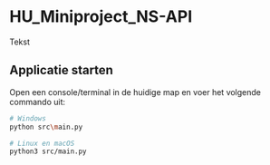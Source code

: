 # HU_Miniproject_NS-API

Tekst


## Applicatie starten

Open een console/terminal in de huidige map en voer het volgende commando uit:
```sh
# Windows
python src\main.py

# Linux en macOS
python3 src/main.py
```